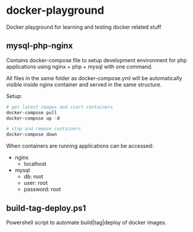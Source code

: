 # docker-playground

Docker playground for learning and testing docker related stuff

## mysql-php-nginx

Contains docker-compose file to setup development environment for php applications using nginx + php + mysql with one command.

All files in the same folder as docker-compose.yml will be automatically visible inside nginx container and served in the same structure.

Setup:

```powershell
# get latest images and start containers
docker-compose pull
docker-compose up -d

# stop and remove containers
docker-compose down
```

When containers are running applications can be accessed:

- nginx
  - localhost
- mysql
  - db: root
  - user: root
  - password: root

## build-tag-deploy.ps1

Powershell script to automate build|tag|deploy of docker images.
